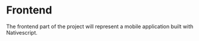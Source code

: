 # Frontend

The frontend part of the project will represent a mobile application built with Nativescript.
